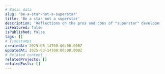 ```yaml
---
# Basic data
slug: 'be-a-star-not-a-superstar'
title: 'Be a star not a superstar'
description: 'Reflections on the pros and cons of "superstar" developers.'
isFeatured: false
isPublished: false
tags: []
# Timestamps
createdAt: 2025-03-14T00:00:00.000Z
updatedAt: 2025-03-14T00:00:00.000Z
# Related content
relatedProjects: []
relatedPosts: []
---
```

